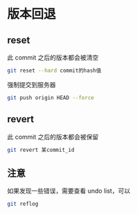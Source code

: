 # 版本回退

## reset

此 commit 之后的版本都会被清空

```sh
git reset --hard commit的hash值
```

强制提交到服务器

```sh
git push origin HEAD --force
```

## revert

此 commit 之后的版本都会被保留

```sh
git revert 某commit_id
```

## 注意

如果发现一些错误，需要查看 undo list，可以

```sh
git reflog
```
